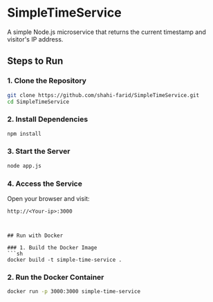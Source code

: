 # SimpleTimeService

A simple Node.js microservice that returns the current timestamp and visitor's IP address.

## Steps to Run

### 1. Clone the Repository
```sh
git clone https://github.com/shahi-farid/SimpleTimeService.git
cd SimpleTimeService
```

### 2. Install Dependencies
```sh
npm install
```

### 3. Start the Server
```sh
node app.js
```

### 4. Access the Service
Open your browser and visit:
```
http://<Your-ip>:3000



## Run with Docker

### 1. Build the Docker Image
```sh
docker build -t simple-time-service .
```

### 2. Run the Docker Container
```sh
docker run -p 3000:3000 simple-time-service
```
